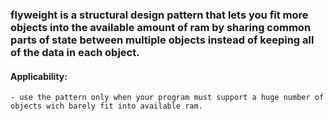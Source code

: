 ### flyweight is a structural design pattern that lets you fit more objects into the available amount of ram by sharing common parts of state between multiple objects instead of keeping all of the data in each object.

#### Applicability:
    - use the pattern only when your program must support a huge number of objects wich barely fit into available ram.
